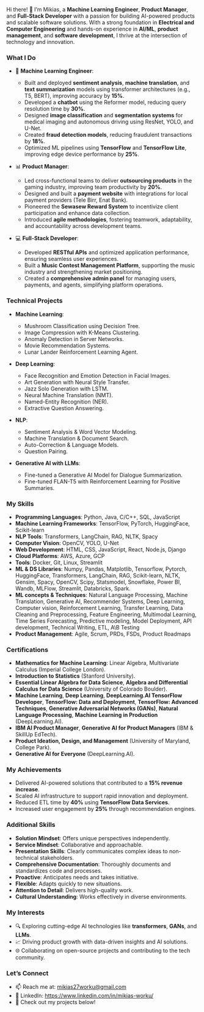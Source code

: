 Hi there! 👋 I’m Mikias, a **Machine Learning Engineer**, **Product Manager**, and **Full-Stack Developer** with a passion for building AI-powered products and scalable software solutions. With a strong foundation in **Electrical and Computer Engineering** and hands-on experience in **AI/ML**, **product management**, and **software development**, I thrive at the intersection of technology and innovation.

### What I Do
- 🧠 **Machine Learning Engineer**:  
  - Built and deployed **sentiment analysis**, **machine translation**, and **text summarization** models using transformer architectures (e.g., T5, BERT), improving accuracy by **15%**.  
  - Developed a **chatbot** using the Reformer model, reducing query resolution time by **30%**.  
  - Designed **image classification** and **segmentation systems** for medical imaging and autonomous driving using ResNet, YOLO, and U-Net.  
  - Created **fraud detection models**, reducing fraudulent transactions by **18%**.  
  - Optimized ML pipelines using **TensorFlow** and **TensorFlow Lite**, improving edge device performance by **25%**.  

- 📊 **Product Manager**:  
  - Led cross-functional teams to deliver **outsourcing products** in the gaming industry, improving team productivity by **20%**.  
  - Designed and built a **payment website** with integrations for local payment providers (Tele Birr, Enat Bank).  
  - Pioneered the **Sewasew Reward System** to incentivize client participation and enhance data collection.  
  - Introduced **agile methodologies**, fostering teamwork, adaptability, and accountability across development teams.  

- 💻 **Full-Stack Developer**:  
  - Developed **RESTful APIs** and optimized application performance, ensuring seamless user experiences.  
  - Built a **Music Contest Management Platform**, supporting the music industry and strengthening market positioning.  
  - Created a **comprehensive admin panel** for managing users, payments, and agents, simplifying platform operations.  

### Technical Projects
- **Machine Learning**:  
  - Mushroom Classification using Decision Tree.  
  - Image Compression with K-Means Clustering.  
  - Anomaly Detection in Server Networks.  
  - Movie Recommendation Systems.  
  - Lunar Lander Reinforcement Learning Agent.  

- **Deep Learning**:  
  - Face Recognition and Emotion Detection in Facial Images.  
  - Art Generation with Neural Style Transfer.  
  - Jazz Solo Generation with LSTM.  
  - Neural Machine Translation (NMT).  
  - Named-Entity Recognition (NER).  
  - Extractive Question Answering.  

- **NLP**:  
  - Sentiment Analysis & Word Vector Modeling.  
  - Machine Translation & Document Search.  
  - Auto-Correction & Language Models.  
  - Question Pairing.  

- **Generative AI with LLMs**:  
  - Fine-tuned a Generative AI Model for Dialogue Summarization.  
  - Fine-tuned FLAN-T5 with Reinforcement Learning for Positive Summaries.  

### My Skills
- **Programming Languages**: Python, Java, C/C++, SQL, JavaScript  
- **Machine Learning Frameworks**: TensorFlow, PyTorch, HuggingFace, Scikit-learn  
- **NLP Tools**: Transformers, LangChain, RAG, NLTK, Spacy  
- **Computer Vision**: OpenCV, YOLO, U-Net  
- **Web Development**: HTML, CSS, JavaScript, React, Node.js, Django  
- **Cloud Platforms**: AWS, Azure, GCP  
- **Tools**: Docker, Git, Linux, Streamlit
- **ML & DS Libraries**: Numpy, Pandas, Matplotlib, Tensorflow, Pytorch, HuggingFace, Transformers, LangChain, RAG, Scikit-learn, NLTK, Gensim, Spacy, OpenCV, Scipy, Statsmodel, Snowflake, Power BI, Wandb, MLFlow, Streamlit, Databricks, Spark.
- **ML concepts & Techniques**: Natural Language Processing, Machine Translation, Generative AI, Recommender Systems, Deep Learning, Computer vision, Reinforcement Learning, Transfer Learning, Data Cleaning and Preprocessing,  Feature Engineering, Multimodal Learning, Time Series Forecasting, Predictive modeling, Model Deployment, API development, Technical Writing, ETL, A\B Testing
- **Product Management**: Agile, Scrum, PRDs, FSDs, Product Roadmaps  

### Certifications
- **Mathematics for Machine Learning**: Linear Algebra, Multivariate Calculus (Imperial College London).  
- **Introduction to Statistics** (Stanford University).  
- **Essential Linear Algebra for Data Science**, **Algebra and Differential Calculus for Data Science** (University of Colorado Boulder).  
- **Machine Learning**, **Deep Learning**, **DeepLearning.AI TensorFlow Developer**, **TensorFlow: Data and Deployment**, **TensorFlow: Advanced Techniques**, **Generative Adversarial Networks (GANs)**, **Natural Language Processing**, **Machine Learning in Production** (DeepLearning.AI).  
- **IBM AI Product Manager**, **Generative AI for Product Managers** (IBM & SkillUp EdTech).  
- **Product Ideation, Design, and Management** (University of Maryland, College Park).  
- **Generative AI for Everyone** (DeepLearning.AI).  

### My Achievements
- Delivered AI-powered solutions that contributed to a **15% revenue increase**.  
- Scaled AI infrastructure to support rapid innovation and deployment.  
- Reduced ETL time by **40%** using **TensorFlow Data Services**.  
- Increased user engagement by **25%** through recommendation engines.  

### Additional Skills
- **Solution Mindset**: Offers unique perspectives independently.  
- **Service Mindset**: Collaborative and approachable.  
- **Presentation Skills**: Clearly communicates complex ideas to non-technical stakeholders.  
- **Comprehensive Documentation**: Thoroughly documents and standardizes code and processes.  
- **Proactive**: Anticipates needs and takes initiative.  
- **Flexible**: Adapts quickly to new situations.  
- **Attention to Detail**: Delivers high-quality work.  
- **Cultural Understanding**: Works effectively in diverse environments.  

### My Interests
- 🔍 Exploring cutting-edge AI technologies like **transformers**, **GANs**, and **LLMs**.  
- 📈 Driving product growth with data-driven insights and AI solutions.  
- 🌐 Collaborating on open-source projects and contributing to the tech community.  

### Let’s Connect
- 📫 Reach me at: mikias27worku@gmail.com  
- 💼 LinkedIn: https://www.linkedin.com/in/mikias-worku/
- 🌟 Check out my projects below!  
